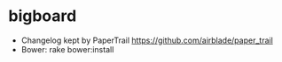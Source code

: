 bigboard
========

* Changelog kept by PaperTrail https://github.com/airblade/paper_trail
* Bower: rake bower:install